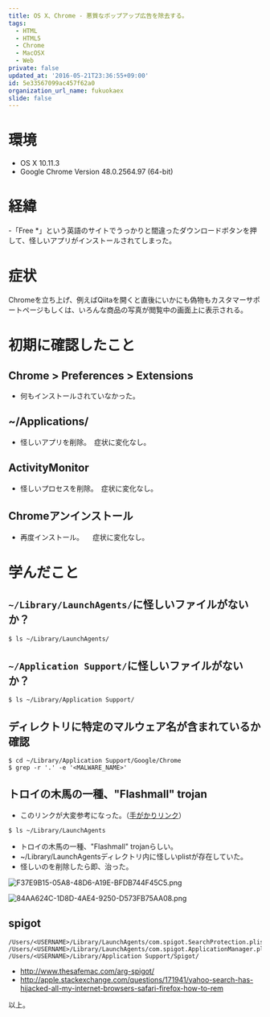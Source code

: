 ```yaml
---
title: OS X、Chrome - 悪質なポップアップ広告を除去する。
tags:
  - HTML
  - HTML5
  - Chrome
  - MacOSX
  - Web
private: false
updated_at: '2016-05-21T23:36:55+09:00'
id: 5e33567099ac457f62a0
organization_url_name: fukuokaex
slide: false
---
```

# 環境
- OS X 10.11.3
- Google Chrome Version 48.0.2564.97 (64-bit)

# 経緯
-「Free *」という英語のサイトでうっかりと間違ったダウンロードボタンを押して、怪しいアプリがインストールされてしまった。

# 症状
Chromeを立ち上げ、例えばQiitaを開くと直後にいかにも偽物もカスタマーサポートページもしくは、いろんな商品の写真が閲覧中の画面上に表示される。

# 初期に確認したこと

## Chrome > Preferences > Extensions
- 何もインストールされていなかった。

## ~/Applications/
- 怪しいアプリを削除。　症状に変化なし。

## ActivityMonitor
- 怪しいプロセスを削除。　症状に変化なし。

## Chromeアンインストール
- 再度インストール。
　症状に変化なし。

# 学んだこと

## `~/Library/LaunchAgents/`に怪しいファイルがないか？

```bash
$ ls ~/Library/LaunchAgents/
```

## `~/Application Support/`に怪しいファイルがないか？

```
$ ls ~/Library/Application Support/
```

## ディレクトリに特定のマルウェア名が含まれているか確認

```
$ cd ~/Library/Application Support/Google/Chrome
$ grep -r '.' -e '<MALWARE_NAME>'
```

## トロイの木馬の一種、"Flashmall" trojan

- このリンクが大変参考になった。（[手がかりリンク](https://discussions.apple.com/thread/6776161?start=135&tstart=0)）

```
$ ls ~/Library/LaunchAgents
```

- トロイの木馬の一種、"Flashmall" trojanらしい。
- ~/Library/LaunchAgentsディレクトリ内に怪しいplistが存在していた。
- 怪しいのを削除したら即、治った。

![F37E9B15-05A8-48D6-A19E-BFDB744F45C5.png](https://qiita-image-store.s3.amazonaws.com/0/82804/2b56f95a-0eb1-e21b-7bcb-f0ce09ec2e4c.png)

![84AA624C-1D8D-4AE4-9250-D573FB75AA08.png](https://qiita-image-store.s3.amazonaws.com/0/82804/9d6fb713-5058-9bb4-4b18-8c7018c0ee8a.png)

## spigot

```
/Users/<USERNAME>/Library/LaunchAgents/com.spigot.SearchProtection.plist
/Users/<USERNAME>/Library/LaunchAgents/com.spigot.ApplicationManager.plist
/Users/<USERNAME>/Library/Application Support/Spigot/
```
- http://www.thesafemac.com/arg-spigot/
- http://apple.stackexchange.com/questions/171941/yahoo-search-has-hijacked-all-my-internet-browsers-safari-firefox-how-to-rem


以上。
